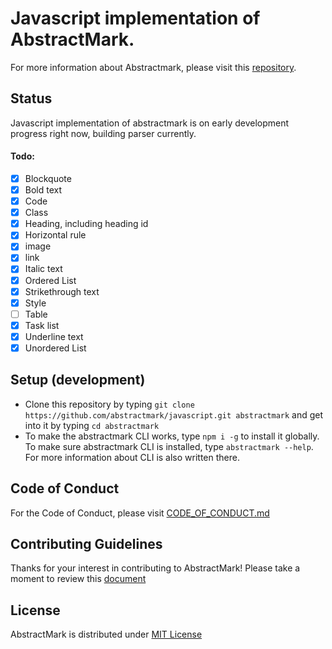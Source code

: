 # Javascript implementation of AbstractMark.
For more information about Abstractmark, please visit this [repository](https://github.com/abstractmark/abstractmark).

## Status
Javascript implementation of abstractmark is on early development progress right now, building parser currently.

#### Todo:

- [x] Blockquote
- [x] Bold text
- [x] Code
- [x] Class
- [x] Heading, including heading id
- [x] Horizontal rule
- [x] image
- [x] link
- [x] Italic text
- [x] Ordered List
- [x] Strikethrough text
- [x] Style
- [ ] Table
- [x] Task list
- [x] Underline text
- [x] Unordered List

## Setup (development)
- Clone this repository by typing `git clone https://github.com/abstractmark/javascript.git abstractmark` and get into it by typing `cd abstractmark`
- To make the abstractmark CLI works, type `npm i -g` to install it globally. To make sure abstractmark CLI is installed, type `abstractmark --help`. For more information about  CLI is also written there.

## Code of Conduct
For the Code of Conduct, please visit [CODE_OF_CONDUCT.md](CODE_OF_CONDUCT.md)

## Contributing Guidelines
Thanks for your interest in contributing to AbstractMark! Please take a moment to review this [document](CONTRIBUTING.md)

## License
AbstractMark is distributed under [MIT License](LICENSE)